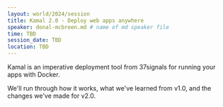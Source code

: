 ```yaml
---
layout: world/2024/session
title: Kamal 2.0 - Deploy web apps anywhere
speaker: donal-mcbreen.md # name of md speaker file
time: TBD
session_date: TBD
location: TBD
---
```


Kamal is an imperative deployment tool from 37signals for running your apps with Docker.

We'll run through how it works, what we've learned from v1.0, and the changes we've made for v2.0.